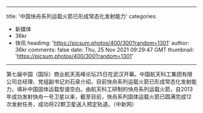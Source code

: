
---
title: '中国快舟系列运载火箭已形成常态化发射能力'
categories: 
 - 新媒体
 - 36kr
 - 快讯
headimg: 'https://picsum.photos/400/300?random=1301'
author: 36kr
comments: false
date: Thu, 25 Nov 2021 09:29:47 GMT
thumbnail: 'https://picsum.photos/400/300?random=1301'
---

<div>   
第七届中国（国际）商业航天高峰论坛25日在武汉开幕。中国航天科工集团有限公司总经理、党组副书记刘石泉介绍，目前快舟系列运载火箭已形成常态化发射能力，填补中国固体运载型谱空白。由航天科工研制的快舟系列运载火箭，自2013年成功发射快舟一号卫星以来，截至目前，快舟系列固体运载火箭已圆满完成12次发射任务，成功将22颗卫星送入预定轨道。（中新网）  
</div>
            